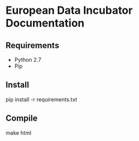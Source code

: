 European Data Incubator Documentation
=====================================

Requirements
------------

* Python 2.7
* Pip


Install
-------

pip install -r requirements.txt

Compile
-------

make html
